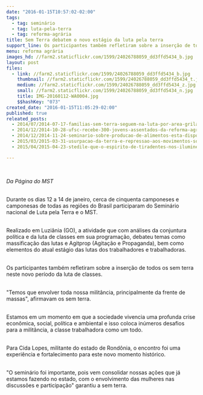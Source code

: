 ```yaml
---
date: "2016-01-15T10:57:02-02:00"
tags:
  - tag: seminário
  - tag: luta-pela-terra
  - tag: reforma-agrária
title: Sem Terra debatem o novo estágio da luta pela terra
support_line: Os participantes também refletiram sobre a inserção de todos os sem terra neste novo período da luta de classes.
menu: reforma agrária
images_hd: //farm2.staticflickr.com/1599/24026788059_dd3ffd5434_b.jpg
layout: post
files:
  - link: //farm2.staticflickr.com/1599/24026788059_dd3ffd5434_b.jpg
    thumbnail: //farm2.staticflickr.com/1599/24026788059_dd3ffd5434_t.jpg
    medium: //farm2.staticflickr.com/1599/24026788059_dd3ffd5434_z.jpg
    small: //farm2.staticflickr.com/1599/24026788059_dd3ffd5434_n.jpg
    title: IMG-20160112-WA0004.jpg
    $$hashKey: "073"
created_date: "2016-01-15T11:05:29-02:00"
published: true
releated_posts:
  - 2014/07/2014-07-17-familias-sem-terra-seguem-na-luta-por-area-grilada-em-abelardo-luz.md
  - 2014/12/2014-10-28-ufsc-recebe-300-jovens-assentados-da-reforma-agraria.md
  - 2014/12/2014-11-24-seminario-sobre-producao-de-alimentos-esta-disponivel-em-video.md
  - 2015/03/2015-03-31-usurpacao-da-terra-e-repressao-aos-movimentos-sociais-na-historia-do-parana.md
  - 2015/04/2015-04-23-stedile-que-o-espirito-de-tiradentes-nos-ilumine-para-irmos-as-ruas-por-justica-social.md

---
```

<p>&nbsp;</p>

<p><em>Da P&aacute;gina do MST</em></p>

<p><br />
Durante os dias 12 a 14 de janeiro, cerca de cinquenta camponeses e camponesas de todas as regi&otilde;es do Brasil participaram do Semin&aacute;rio nacional de Luta pela Terra e o MST.</p>

<p><br />
Realizado em Luzi&acirc;nia (GO), a atividade que com an&aacute;lises da conjuntura pol&iacute;tica e da luta de classes em sua programa&ccedil;&atilde;o, debateu temas como massifica&ccedil;&atilde;o das lutas e Agitprop (Agita&ccedil;&atilde;o e Propaganda), bem como elementos do atual est&aacute;gio das lutas dos trabalhadores e trabalhadoras.</p>

<p><br />
Os participantes tamb&eacute;m refletiram sobre a inser&ccedil;&atilde;o de todos os sem terra neste novo per&iacute;odo da luta de classes.</p>

<p><br />
&quot;Temos que envolver toda nossa milit&acirc;ncia, principalmente da frente de massas&quot;, afirmavam os sem terra.</p>

<p><br />
Estamos em um momento em que a sociedade vivencia uma profunda crise econ&ocirc;mica, social, pol&iacute;tica e ambiental e isso coloca in&uacute;meros desafios para a milit&acirc;ncia, a classe trabalhadora como um todo. &nbsp;</p>

<p><br />
Para Cida Lopes, militante do estado de Rond&ocirc;nia, o encontro foi uma experi&ecirc;ncia e fortalecimento para este novo momento hist&oacute;rico.</p>

<p><br />
&quot;O semin&aacute;rio foi importante, pois vem consolidar nossas a&ccedil;&otilde;es que j&aacute; estamos fazendo no estado, com o envolvimento das mulheres nas discuss&otilde;es e participa&ccedil;&atilde;o&quot; garantiu a sem terra.</p>
